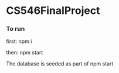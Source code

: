 # CS546FinalProject

### To run
first: npm i

then: npm start

The database is seeded as part of npm start
